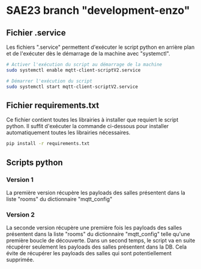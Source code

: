 # SAE23 branch "development-enzo"

## Fichier .service

Les fichiers ".service" permettent d'exécuter le script python en arrière plan et de l'exécuter dès le démarrage de la machine avec "systemctl".

```sh 
# Activer l'exécution du script au démarrage de la machine
sudo systemctl enable mqtt-client-scriptV2.service

# Démarrer l'exécution du script
sudo systemctl start mqtt-client-scriptV2.service
```


## Fichier requirements.txt

Ce fichier contient toutes les librairies à installer que requiert le script python. Il suffit d'exécuter la commande ci-dessous pour installer automatiquement toutes les librairies nécessaires.

```sh
pip install -r requirements.txt
```

## Scripts python
### Version 1

La première version récupère les payloads des salles présentent dans la liste "rooms" du dictionnaire "mqtt_config"

### Version 2

La seconde version récupère une première fois les payloads des salles présentent dans la liste "rooms" du dictionnaire "mqtt_config" telle qu'une première boucle de découverte. Dans un second temps, le script va en suite récupérer seulement les payloads des salles présentent dans la DB. Cela évite de récupérer les payloads des salles qui sont potentiellement supprimée.